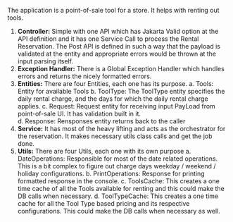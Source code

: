 The application is a point-of-sale tool for a store. It helps with renting out tools.

1. **Controller:** Simple with one API which has Jakarta Valid option at the API definition and it has one Service Call to process the Rental Reservation.
    The Post API is defined in such a way that the payload is validated at the entity and appropriate errors would be thrown at the input parsing itself.
2. **Exception Handler:** There is a Global Exception Handler which handles errors and returns the nicely formatted errors. 
3. **Entities:** There are four Entities, each one has its purpose.
     a. Tools: Entity for available Tools
     b. ToolType: The ToolType entity specifies the daily rental charge, and the days for which the daily rental charge applies.
     c. Request: Request entity for receiving input PayLoad from point-of-sale UI. It has validation built in it.  
     d. Response: Rensponses entity returns back to the caller
4. **Service:** It has most of the heavy lifting and acts as the orchestrator for the reservation. It makes necessary utils class calls and get the job done.
5. **Utils:** There are four Utils, each one with its own purpose
     a. DateOperations: Responsible for most of the date related operations. This is a bit complex to figure out charge days weekday / weekend / holiday configurations.
     b. PrintOperations: Response for printing formatted response in the console.
     c. ToolsCache: This creates a one time cache of all the Tools available for renting and this could make the DB calls when necessary. 
     d. ToolTypeCache: This creates a one time cache for all the Tool Type based pricing and its respective configurations. This could make the DB calls when necessary as well. 
